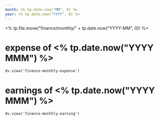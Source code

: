```yaml
---
month: <% tp.date.now("MM", 0) %>
year: <% tp.date.now("YYYY", 0) %>
---
```

<% tp.file.move("finance/monthly/" + tp.date.now("YYYY-MM", 0)) %>
# expense of <% tp.date.now("YYYY MMM") %>

```dataviewjs
dv.view('finance-monthly-expense')
```

# earnings of <% tp.date.now("YYYY MMM") %>
```dataviewjs
dv.view('finance-monthly-earning')
```